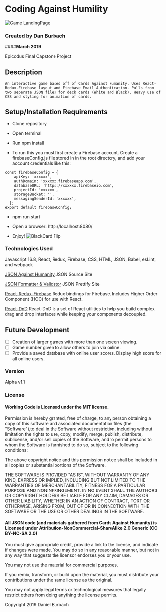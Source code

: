 # Coding Against Humility
![Game LandingPage]('src/assets/images/CAH_MainScreen.png')

### __Created by Dan Burbach__
####__March  2019__

Epicodus Final Capstone Project

## __Description__

```
An interactive game based off of Cards Against Humanity. Uses React-Redux-Firebase layout and Firebase Email Authentication. Pulls from two seperate JSON files for deck cards (White and Black). Heavy use of CSS and styling for animation of cards.
```
## __Setup/Installation Requirements__

  * Clone repository

  * Open terminal

  * Run npm install

  * To run this you must first create a Firebase account. Create a firebaseConfig.js file stored in in the root directory, and add your account credentials like this:
  ```
  const firebaseConfig = {
      apiKey: 'xxxxxx',
      authDomain: 'xxxxxx.firebaseapp.com',
      databaseURL: 'https://xxxxxx.firebaseio.com',
      projectId: 'xxxxxx',
      storageBucket: '',
      messagingSenderId: 'xxxxxx',
    };
  export default firebaseConfig;
  ```
  * npm run start

  * Open a browser: http://localhost:8080/

  * Enjoy!
![BlackCard Flip]('src/assets/images/CAH_BlackCard_Flip.gif')

### __Technologies Used__

  Javascript 16.8, React, Redux, Firebase, CSS, HTML, JSON, Babel, esLint, and webpack

  [JSON Against Humanity](https://crhallberg.com/cah/)
  JSON Source Site

  [JSON Formatter & Validator](https://jsonformatter.curiousconcept.com/)
  JSON Prettify Site

  [React-Redux-Firebase](http://docs.react-redux-firebase.com/history/v3.0.0/)
  Redux bindings for Firebase. Includes Higher Order Component (HOC) for use with React.

  [React-DnD](http://react-dnd.github.io/react-dnd/about)
  React-DnD is a set of React utilities to help you build complex drag and drop interfaces while keeping your components decoupled.

## __Future Development__

  - [ ] Creation of larger games with more than one screen viewing.
  - [ ] Game number given to allow others to join via online.
  - [ ] Provide a saved database with online user scores. Display high score for all online users.

### __Version__

Alpha v1.1

### License
#### Working Code is Licensed under the MIT license.

Permission is hereby granted, free of charge, to any person obtaining a copy of this software and associated documentation files (the "Software"),to deal in the Software without restriction, including without limitation the rights to use, copy, modify, merge, publish, distribute, sublicense,
and/or sell copies of the Software, and to permit persons to whom the Software is furnished to do so, subject to the following conditions:

The above copyright notice and this permission notice shall be included in all copies or substantial portions of the Software.

THE SOFTWARE IS PROVIDED "AS IS", WITHOUT WARRANTY OF ANY KIND, EXPRESS OR IMPLIED, INCLUDING BUT NOT LIMITED TO THE WARRANTIES OF MERCHANTABILITY,
FITNESS FOR A PARTICULAR PURPOSE AND NONINFRINGEMENT. IN NO EVENT SHALL THE AUTHORS OR COPYRIGHT HOLDERS BE LIABLE FOR ANY CLAIM, DAMAGES OR OTHER LIABILITY,
WHETHER IN AN ACTION OF CONTRACT, TORT OR OTHERWISE, ARISING FROM, OUT OF OR IN CONNECTION WITH THE SOFTWARE OR THE USE OR OTHER DEALINGS IN THE SOFTWARE.

#### All JSON code (and materials gathered from Cards Against Humanity) is Licensed under Attribution-NonCommercial-ShareAlike 2.0 Generic (CC BY-NC-SA 2.0)

You must give appropriate credit, provide a link to the license, and indicate if changes were made. You may do so in any reasonable manner, but not in any way that suggests the licensor endorses you or your use.

You may not use the material for commercial purposes.

If you remix, transform, or build upon the material, you must distribute your contributions under the same license as the original.

You may not apply legal terms or technological measures that legally restrict others from doing anything the license permits.

Copyright 2019 Daniel Burbach

